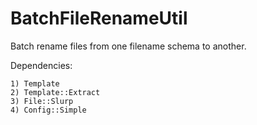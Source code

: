 BatchFileRenameUtil
===================

Batch rename files from one filename schema to another.

Dependencies:

    1) Template
    2) Template::Extract
    3) File::Slurp
    4) Config::Simple

